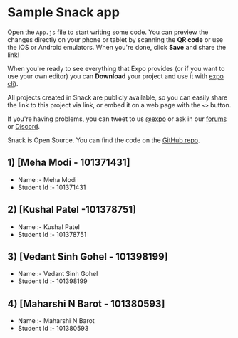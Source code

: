 # Sample Snack app

Open the `App.js` file to start writing some code. You can preview the changes directly on your phone or tablet by scanning the **QR code** or use the iOS or Android emulators. When you're done, click **Save** and share the link!

When you're ready to see everything that Expo provides (or if you want to use your own editor) you can **Download** your project and use it with [expo cli](https://docs.expo.dev/get-started/installation/#expo-cli)).

All projects created in Snack are publicly available, so you can easily share the link to this project via link, or embed it on a web page with the `<>` button.

If you're having problems, you can tweet to us [@expo](https://twitter.com/expo) or ask in our [forums](https://forums.expo.dev/c/expo-dev-tools/61) or [Discord](https://chat.expo.dev/).

Snack is Open Source. You can find the code on the [GitHub repo](https://github.com/expo/snack).


## 1) [Meha Modi - 101371431]

- Name :- Meha Modi
- Student Id :- 101371431

  
## 2) [Kushal Patel -101378751]

- Name :- Kushal Patel
- Student Id :- 101378751



## 3) [Vedant Sinh Gohel - 101398199]

- Name :- Vedant Sinh Gohel
- Student Id :- 101398199



## 4) [Maharshi N Barot - 101380593]

- Name :- Maharshi N Barot
- Student Id :- 101380593

